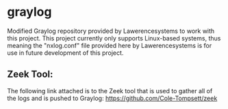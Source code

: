 # graylog
 Modified Graylog repository provided by Lawerencesystems to work with this project. This project currently only supports Linux-based systems, thus meaning the "nxlog.conf" file provided here by Lawerencesystems is for use in future development of this project.

## Zeek Tool: 
The following link attached is to the Zeek tool that is used to gather all of the logs and is pushed to Graylog: 
https://github.com/Cole-Tompsett/zeek
